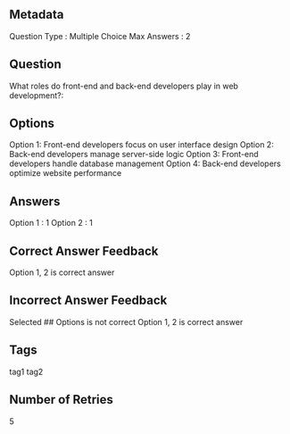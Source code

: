 ## Metadata
Question Type : Multiple Choice
Max Answers : 2

## Question
What roles do front-end and back-end developers play in web development?:

## Options
Option 1: Front-end developers focus on user interface design
Option 2: Back-end developers manage server-side logic
Option 3: Front-end developers handle database management
Option 4: Back-end developers optimize website performance

## Answers
Option 1 : 1
Option 2 : 1

## Correct Answer Feedback
Option 1, 2 is correct answer

## Incorrect Answer Feedback
Selected ## Options is not correct Option 1, 2 is correct answer

## Tags
tag1
tag2

## Number of Retries
5
